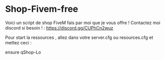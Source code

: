 # Shop-Fivem-free
Voici un script de shop FiveM fais par moi que je vous offre ! Contactez moi discord si besoin ! : https://discord.gg/CUPhCn2wuz

Pour start la ressources , allez dans votre server.cfg ou resources.cfg et mettez ceci :

ensure qShop-Lo
